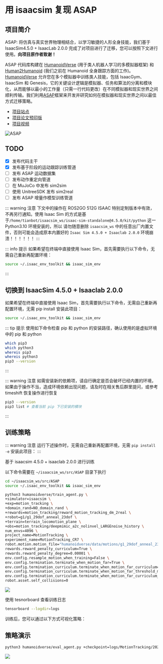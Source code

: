 # 用 isaacsim 复现 ASAP

## 项目简介

ASAP: 将仿真与真实世界物理相结合，以学习敏捷的人形全身技能，我们基于 IsaacSim4.5.0 + IsaacLab 2.0.0 完成了对项目进行了迁移，您可以按照下文进行使用。**向项目原作者致谢！**

ASAP 代码库构建在 [HumanoidVerse](https://github.com/LeCAR-Lab/HumanoidVerse) (用于类人机器人学习的多模拟器框架) 和 [Human2Humanoid](https://github.com/LeCAR-Lab/human2humanoid) (我们之前在 Humanoid 全身跟踪方面的工作)。
[HumanoidVerse](https://github.com/LeCAR-Lab/HumanoidVerse) 允许您在多个模拟器中训练类人技能，包括 IsaacGym、IsaacSim 和 Genesis，它的关键设计逻辑是模拟器、任务和算法的分离和模块化，从而能够以最小的工作量（只需一行代码更改）在不同模拟器和现实世界之间顺利传输。我们利用[ASAP](https://agile.human2humanoid.com/)框架来开发并研究如何在模拟器和现实世界之间以最佳方式迁移策略。

- [项目站点](https://agile.human2humanoid.com/)
- [项目论文预印版](https://arxiv.org/pdf/2502.01143)
- [项目视频](https://www.youtube.com/watch?v=tu7LSNYWDTs&ab_channel=LeCARLabatCMU)

![ASAP](https://agile.human2humanoid.com/static/images/asap-preview-gif-480P.gif)

## TODO
- [x] 发布代码主干
- [x] 发布基于阶段的运动跟踪训练管道
- [ ] 发布 ASAP 运动数据集
- [ ] 发布动作重定向管道
- [ ] 在 MuJoCo 中发布 sim2sim
- [ ] 使用 UnitreeSDK 发布 sim2real
- [ ] 发布 ASAP 增量作模型训练管道

::: warning 注意
下文中的操作在 ROS2GO 512G ISAAC 特别定制版本中有效，不再另行通知。使用 Isaac Sim 的方式是基于`/home/tianbot/isaacsim_ws/isaac-sim-standalone@4.5.0/kit/python` 这一 Python3.10 环境安装的，所以
请勿随意删除 `isaacsim_ws` 中的任意出厂内置文件，否则可能会造成原本内置好的 `Isaac Sim 4.5.0 + Isaaclab 2.0.0` 环境崩溃！！！！！！
:::

::: info 提示
如果希望在终端中直接使用 Isaac Sim，首先需要执行以下命令，无需自己重新再配置环境：
```bash
source ~/.isaac_env_toolkit && isaac_sim_env
```
:::

## 切换到 IsaacSim 4.5.0 + Isaaclab 2.0.0

如果希望在终端中直接使用 Isaac Sim，首先需要执行以下命令，无需自己重新再配置环境，无需 pip install 安装此项目：
```bash
source ~/.isaac_env_toolkit && isaac_sim_env
```

::: tip 提示
使用如下命令检查 pip 和 python 的安装路径，确认使用的是虚拟环境中的 pip 和 python
```bash
which pip3
which python3
whereis pip3
whereis python3
pip3 --version
```
:::

::: warning 注意
如需安装新的依赖项，请自行确定是否会破坏已经内置的环境，如果由于操作不当，造成环境依赖出现问题，请及时在相关售后群里提问，或参考 timeshift 恢复操作进行恢复
```bash
pip3 --version
pip3 list # 查看当前 pip 下已安装的模块
```
:::

## 训练策略

::: warning 注意
运行下述操作时，无需自己重新再配置环境，无需 `pip install -e` 安装此项目：
:::

基于 isaacsim 4.5.0 + isaaclab 2.0.0 进行训练

以下命令需要在 `~/isaacsim_ws/src/ASAP` 目录下执行

```bash
cd ~/isaacsim_ws/src/ASAP
source ~/.isaac_env_toolkit && isaac_sim_env
```

```bash
python3 humanoidverse/train_agent.py \
+simulator=isaacsim \
+exp=motion_tracking \
+domain_rand=NO_domain_rand \
+rewards=motion_tracking/reward_motion_tracking_dm_2real \
+robot=g1/g1_29dof_anneal_23dof \
+terrain=terrain_locomotion_plane \
+obs=motion_tracking/deepmimic_a2c_nolinvel_LARGEnoise_history \
num_envs=4096 \
project_name=MotionTracking \
experiment_name=MotionTracking_CR7 \
robot.motion.motion_file="humanoidverse/data/motions/g1_29dof_anneal_23dof/TairanTestbed/singles/0-TairanTestbed_TairanTestbed_CR7_video_CR7_level1_filter_amass.pkl" \
rewards.reward_penalty_curriculum=True \
rewards.reward_penalty_degree=0.00001 \
env.config.resample_motion_when_training=False \
env.config.termination.terminate_when_motion_far=True \
env.config.termination_curriculum.terminate_when_motion_far_curriculum=True \
env.config.termination_curriculum.terminate_when_motion_far_threshold_min=0.3 \
env.config.termination_curriculum.terminate_when_motion_far_curriculum_degree=0.000025 \
robot.asset.self_collisions=0
```

![](https://tianbot-pic.oss-cn-beijing.aliyuncs.com/tianbot-pic/Tianbot-Doc/isaacsim_asap_train.png)

使用 tesnorboard 查看训练日志

```bash
tensorboard --logdir=logs
```

训练后，您可以通过以下方式可视化策略：
## 策略演示

```bash
python3 humanoidverse/eval_agent.py +checkpoint=logs/MotionTracking/20250326_184455-MotionTracking_CR7-motion_tracking-g1_29dof_anneal_23dof/model_10000.pt
```
![](https://tianbot-pic.oss-cn-beijing.aliyuncs.com/tianbot-pic/Tianbot-Doc/isaacsim_asap_eval.png)

